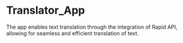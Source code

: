 # Translator_App

The app enables text translation through the integration of Rapid API, allowing for seamless and efficient translation of text.
